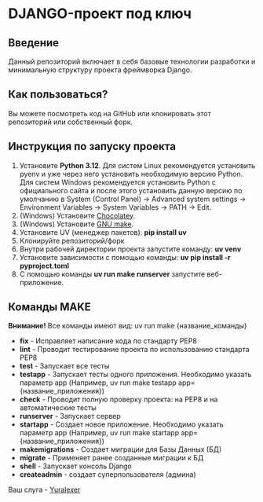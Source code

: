 # DJANGO-проект под ключ

## Введение
Данный репозиторий включает в себя базовые технологии разработки 
и минимальную структуру проекта фреймворка Django.

## Как пользоваться?
Вы можете посмотреть код на GitHub или клонировать этот репозиторий
или собственный форк.

## Инструкция по запуску проекта
1. Установите **Python 3.12**. Для систем Linux рекомендуется установить
pyenv и уже через него установить необходимую версию Python. Для систем
Windows рекомендуется установить Python с официального сайта и после этого
установить данную версию по умолчанию в System (Control Panel) -> Advanced 
system settings -> Environment Variables -> System Variables -> PATH -> 
Edit.
2. (Windows) Установите [Chocolatey](https://chocolatey.org/install).
3. (Windows) Установите [GNU make](https://community.chocolatey.org/packages/make).
4. Установите UV (менеджер пакетов): __pip install uv__
5. Клонируйте репозиторий/форк
6. Внутри рабочей директории проекта запустите команду: __uv venv__
7. Установите зависимости с помощью команды: __uv pip install -r pyproject.toml__
8. С помощью команды __uv run make runserver__ запустите веб-приложение.

## Команды MAKE
**Внимание!** Все команды имеют вид: uv run make {название_команды}
* **fix** - Исправляет написание кода по стандарту PEP8
* **lint** - Проводит тестирование проекта по использованию стандарта PEP8
* **test** - Запускает все тесты
* **testapp** - Запускает тесты одного приложения. Необходимо указать параметр app 
(Например, uv run make testapp app={название_приложения})
* **check** - Проводит полную проверку проекта: на PEP8 и на автоматические тесты
* **runserver** - Запускает сервер
* **startapp** - Создает новое приложение. Необходимо указать параметр app 
(Например, uv run make startapp app={название_приложения})
* **makemigrations** - Создает миграции для Базы Данных (БД)
* **migrate** - Применяет ранее созданные миграции к БД 
* **shell** - Запускает консоль Django
* **createadmin** - создает суперпользователя (админа)

Ваш слуга - [Yuralexer](https://github.com/Yuralexer)